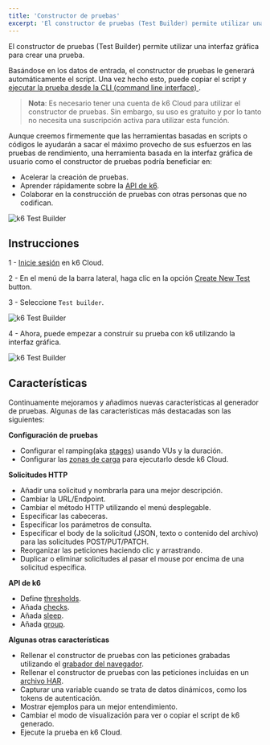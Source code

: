 ```yaml
---
title: 'Constructor de pruebas'
excerpt: 'El constructor de pruebas (Test Builder) permite utilizar una interfaz gráfica para crear una prueba.'
---
```


El constructor de pruebas (Test Builder) permite utilizar una interfaz gráfica para crear una prueba.

Basándose en los datos de entrada, el constructor de pruebas le generará automáticamente el script. Una vez hecho esto, puede copiar el script y [ejecutar la prueba desde la CLI (command line interface) ](/es/empezando/ejecucion-de-k6/).

> **Nota**: Es necesario tener una cuenta de k6 Cloud para utilizar el constructor de pruebas. Sin embargo, su uso es gratuito y por lo tanto no necesita una suscripción activa para utilizar esta función.

Aunque creemos firmemente que las herramientas basadas en scripts o códigos le ayudarán a sacar el máximo provecho de sus esfuerzos en las pruebas de rendimiento, una herramienta basada en la interfaz gráfica de usuario como el constructor de pruebas podría beneficiar en:

- Acelerar la creación de pruebas.
- Aprender rápidamente sobre la [API de k6](/javascript-api).
- Colaborar en la construcción de pruebas con otras personas que no codifican.


![k6 Test Builder](images/test-builder.png)

## Instrucciones


1 - [Inicie sesión](https://app.k6.io/account/login) en k6 Cloud.

2 -  En el menú de la barra lateral, haga clic en la opción [Create New Test](https://app.k6.io/tests/new) button.

3 - Seleccione `Test builder`.

![k6 Test Builder](images/k6-create-new-test.png)

4 - Ahora, puede empezar a construir su prueba con k6 utilizando la interfaz gráfica.

![k6 Test Builder](images/test-builder.png)

## Características

Continuamente mejoramos y añadimos nuevas características al generador de pruebas. Algunas de las características más destacadas son las siguientes:

**Configuración de pruebas**
- Configurar el ramping(aka [stages](/es/usando-k6/opciones/#stages)) usando VUs y la duración.
- Configurar las [zonas de carga](/cloud/creating-and-running-a-test/cloud-scripting-extras/load-zones) para ejecutarlo desde k6 Cloud.


**Solicitudes HTTP**
- Añadir una solicitud y nombrarla para una mejor descripción.
- Cambiar la URL/Endpoint.
- Cambiar el método HTTP utilizando el menú desplegable.
- Especificar las cabeceras.
- Especificar los parámetros de consulta.
- Especificar el body de la solicitud (JSON, texto o contenido del archivo) para las solicitudes POST/PUT/PATCH.
- Reorganizar las peticiones haciendo clic y arrastrando.
- Duplicar o eliminar solicitudes al pasar el mouse por encima de una solicitud específica.


**API de k6**
- Define [thresholds](/es/usando-k6/thresholds/).
- Añada [checks](/javascript-api/k6/check).
- Añada [sleep](/javascript-api/k6/sleep).
- Añada [group](/javascript-api/k6/group).

**Algunas otras características**
- Rellenar el constructor de pruebas con las peticiones grabadas utilizando el [grabador del navegador](/es/creacion-de-pruebas/grabar-una-sesion/grabador-de-navegador/).
- Rellenar el constructor de pruebas con las peticiones incluidas en un [archivo HAR](<https://en.wikipedia.org/wiki/HAR_(file_format)>).
- Capturar una variable cuando se trata de datos dinámicos, como los tokens de autenticación.
- Mostrar ejemplos para un mejor entendimiento.
- Cambiar el modo de visualización para ver o copiar el script de k6 generado.
- Ejecute la prueba en k6 Cloud.

